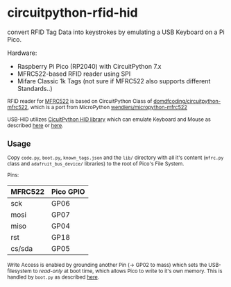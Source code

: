# circuitpython-rfid-hid
convert RFID Tag Data into keystrokes by emulating a USB Keyboard on a Pi Pico.

Hardware: 
- Raspberry Pi Pico (RP2040) with CircuitPython 7.x
- MFRC522-based RFID reader using SPI
- Mifare Classic 1k Tags (not sure if MFRC522 also supports different Standards..)


<small>RFID reader for [MFRC522](http://www.nxp.com/documents/data_sheet/MFRC522.pdf) is based on CircuitPython Class of [domdfcoding/circuitpython-mfrc522](https://github.com/domdfcoding/circuitpython-mfrc522),
which is a port from MicroPython [wendlers/micropython-mfrc522](https://github.com/wendlers/micropython-mfrc522)

USB-HID utilizes [CicuitPython HID library](https://github.com/adafruit/Adafruit_CircuitPython_HID)
which can emulate Keyboard and Mouse as described [here](https://learn.adafruit.com/circuitpython-essentials/circuitpython-hid-keyboard-and-mouse) or [here](https://blog.thestaticturtle.fr/getting-started-with-hid-and-the-pi-pico/).


## Usage

Copy ``code.py``, ``boot.py``, ``known_tags.json`` and the ``lib/`` directory with all it's content (``mfrc.py`` class and ``adafruit_bus_device/`` libraries) to the root of Pico's File System.

Pins:

| MFRC522 | Pico GPIO |
|---------|-----------|
| sck     | GP06      |
| mosi    | GP07      |
| miso    | GP04      |
| rst     | GP18      |
| cs/sda  | GP05      |


Write Access is enabled by grounding another Pin (-> GP02 to mass) which sets the USB-filesystem to *read-only* at boot time, which allows Pico to write to it's own memory. 
This is handled by ``boot.py`` as described [here](https://learn.adafruit.com/circuitpython-essentials/circuitpython-storage).
